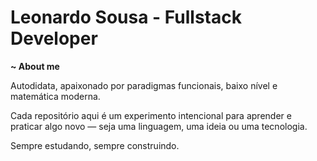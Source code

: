 <h1>Leonardo Sousa - Fullstack Developer</h1>

<strong>~ About me</strong>

Autodidata, apaixonado por paradigmas funcionais, baixo nível e matemática moderna.

Cada repositório aqui é um experimento intencional para aprender e praticar algo novo — seja uma linguagem, uma ideia ou uma tecnologia.

Sempre estudando, sempre construindo.
